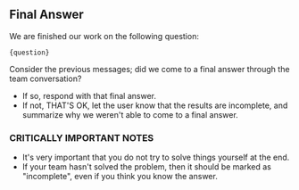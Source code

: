 ## Final Answer

We are finished our work on the following question:

```text
{question}
```

Consider the previous messages; did we come to a final answer through the team conversation? 

- If so, respond with that final answer.
- If not, THAT'S OK, let the user know that the results are incomplete, and summarize why we weren't able to come to a final answer.

### CRITICALLY IMPORTANT NOTES

- It's very important that you do not try to solve things yourself at the end. 
- If your team hasn't solved the problem, then it should be marked as "incomplete", even if you think you know the answer.
